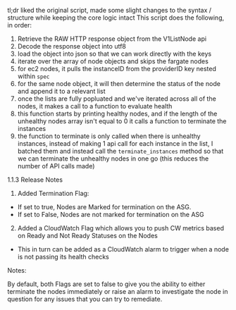 tl;dr liked the original script, made some slight changes to the syntax / structure while keeping the core logic intact
This script does the following, in order:

1. Retrieve the RAW HTTP response object from the V1ListNode api
2. Decode the response object into utf8
3. load the object into json so that we can work directly with the keys
4. iterate over the array of node objects and skips the fargate nodes
5. for ec2 nodes, it pulls the instanceID from the providerID key nested within `spec` 
6. for the same node object, it will then determine the status of the node and append it to a relevant list
7. once the lists are fully popluated and we've iterated across all of the nodes, it makes a call to a function to evaluate health
8. this function starts by printing healthy nodes, and if the length of the unhealthy nodes array isn't equal to 0 it calls a function to terminate the instances 
9. the function to terminate is only called when there is unhealthy instances, instead of making 1 api call for each instance in the list, I batched them and instead call the `terminate_instances` method so that we can terminate the unhealthy nodes in one go (this reduces the number of API calls made)

1.1.3 Release Notes

1. Added Termination Flag:
  - If set to true, Nodes are Marked for termination on the ASG.
  - If set to False, Nodes are not marked for termination on the ASG
2. Added a CloudWatch Flag which allows you to push CW metrics based on Ready and Not Ready Statuses on the Nodes 
  - This in turn can be added as a CloudWatch alarm to trigger when a node is not passing its health checks 

Notes:

By default, both Flags are set to false to give you the ability to either terminate the nodes immediately or raise an alarm to investigate the node in question for any issues that you can try to remediate. 
